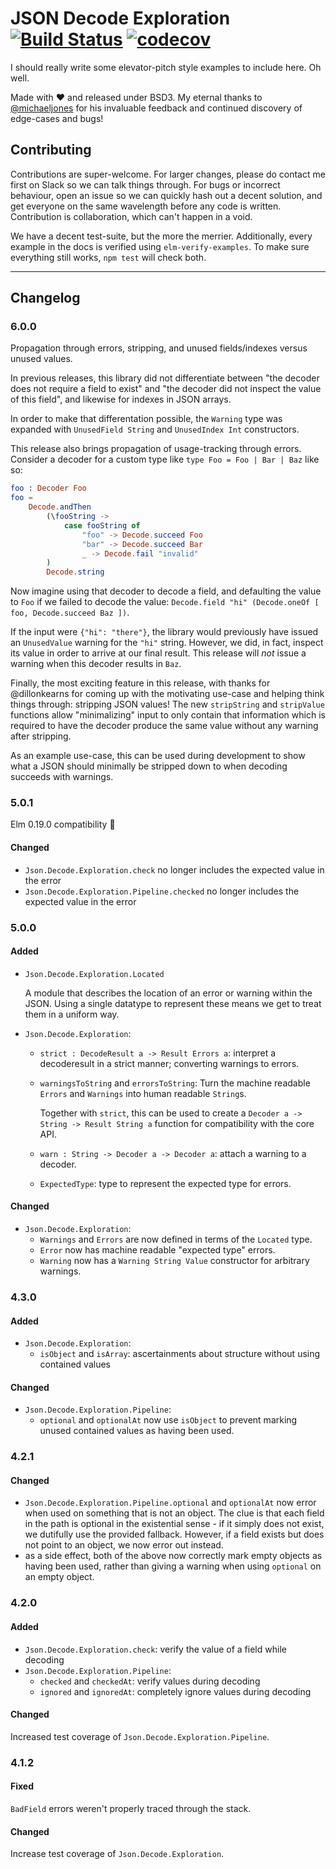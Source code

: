 # JSON Decode Exploration [![Build Status](https://travis-ci.org/zwilias/json-decode-exploration.svg?branch=master)](https://travis-ci.org/zwilias/json-decode-exploration) [![codecov](https://codecov.io/gh/zwilias/json-decode-exploration/branch/master/graph/badge.svg)](https://codecov.io/gh/zwilias/json-decode-exploration)

I should really write some elevator-pitch style examples to include here. Oh
well.

Made with ❤️  and released under BSD3. My eternal thanks to
[@michaeljones](https://github.com/michaeljones) for his invaluable feedback and
continued discovery of edge-cases and bugs!


## Contributing

Contributions are super-welcome. For larger changes, please do contact me first
on Slack so we can talk things through. For bugs or incorrect behaviour, open an
issue so we can quickly hash out a decent solution, and get everyone on the same
wavelength before any code is written. Contribution is collaboration, which
can't happen in a void.

We have a decent test-suite, but the more the merrier. Additionally, every
example in the docs is verified using `elm-verify-examples`. To make sure
everything still works, `npm test` will check both.

---

## Changelog

### 6.0.0

Propagation through errors, stripping, and unused fields/indexes versus unused values.

In previous releases, this library did not differentiate between "the decoder
does not require a field to exist" and "the decoder did not inspect the value of
this field", and likewise for indexes in JSON arrays.

In order to make that differentation possible, the `Warning` type was expanded
with `UnusedField String` and `UnusedIndex Int` constructors.

This release also brings propagation of usage-tracking through errors. Consider
a decoder for a custom type like `type Foo = Foo | Bar | Baz` like so:

```elm
foo : Decoder Foo
foo =
    Decode.andThen
        (\fooString ->
            case fooString of
                "foo" -> Decode.succeed Foo
                "bar" -> Decode.succeed Bar
                _ -> Decode.fail "invalid"
        )
        Decode.string
```

Now imagine using that decoder to decode a field, and defaulting the value to
`Foo` if we failed to decode the value: `Decode.field "hi" (Decode.oneOf [ foo,
Decode.succeed Baz ])`.

If the input were `{"hi": "there"}`, the library would previously have issued an
`UnusedValue` warning for the `"hi"` string. However, we did, in fact, inspect
its value in order to arrive at our final result. This release will _not_ issue
a warning when this decoder results in `Baz`.

Finally, the most exciting feature in this release, with thanks for
@dillonkearns for coming up with the motivating use-case and helping think
things through: stripping JSON values! The new `stripString` and `stripValue`
functions allow "minimalizing" input to only contain that information which is
required to have the decoder produce the same value without any warning after
stripping.

As an example use-case, this can be used during development to show what a JSON
should minimally be stripped down to when decoding succeeds with warnings.

### 5.0.1

Elm 0.19.0 compatibility 🎉

#### Changed

- `Json.Decode.Exploration.check` no longer includes the expected value in the error
- `Json.Decode.Exploration.Pipeline.checked` no longer includes the expected value in the error

### 5.0.0

#### Added

- `Json.Decode.Exploration.Located`

   A module that describes the location of an error or warning within the JSON.
   Using a single datatype to represent these means we get to treat them in a
   uniform way.

- `Json.Decode.Exploration`:
   - `strict : DecodeResult a -> Result Errors a`: interpret a decoderesult in
     a strict manner; converting warnings to errors.
   - `warningsToString` and `errorsToString`: Turn the machine readable `Errors`
     and `Warnings` into human readable `String`s.

     Together with `strict`, this can be used to create a `Decoder a -> String
     -> Result String a` function for compatibility with the core API.
   - `warn : String -> Decoder a -> Decoder a`: attach a warning to a decoder.
   - `ExpectedType`: type to represent the expected type for errors.

#### Changed

- `Json.Decode.Exploration`:
   - `Warnings` and `Errors` are now defined in terms of the `Located` type.
   - `Error` now has machine readable "expected type" errors.
   - `Warning` now has a `Warning String Value` constructor for arbitrary
     warnings.

### 4.3.0

#### Added

- `Json.Decode.Exploration`:
    - `isObject` and `isArray`: ascertainments about structure without using
      contained values

#### Changed

- `Json.Decode.Exploration.Pipeline`:
    - `optional` and `optionalAt` now use `isObject` to prevent marking unused
      contained values as having been used.

### 4.2.1

#### Changed

- `Json.Decode.Exploration.Pipeline.optional` and `optionalAt` now error when
  used on something that is not an object. The clue is that each field in the
  path is optional in the existential sense - if it simply does not exist, we
  dutifully use the provided fallback. However, if a field exists but does not
  point to an object, we now error out instead.
- as a side effect, both of the above now correctly mark empty objects as having
  been used, rather than giving a warning when using `optional` on an empty
  object.

### 4.2.0

#### Added

- `Json.Decode.Exploration.check`: verify the value of a field while decoding
- `Json.Decode.Exploration.Pipeline`:
    - `checked` and `checkedAt`: verify values during decoding
    - `ignored` and `ignoredAt`: completely ignore values during decoding

#### Changed

Increased test coverage of `Json.Decode.Exploration.Pipeline`.

### 4.1.2

#### Fixed

`BadField` errors weren't properly traced through the stack.

#### Changed

Increase test coverage of `Json.Decode.Exploration`.
